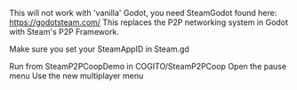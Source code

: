 This will not work with 'vanilla' Godot, you need SteamGodot found here: https://godotsteam.com/
This replaces the P2P networking system in Godot with Steam's P2P Framework.

Make sure you set your SteamAppID in Steam.gd

Run from SteamP2PCoopDemo in COGITO/SteamP2PCoop
Open the pause menu 
Use the new multiplayer menu
